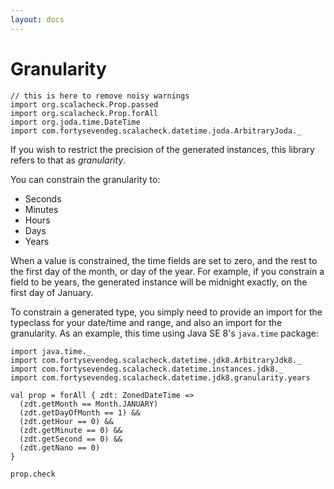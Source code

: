 ```yaml
---
layout: docs
---
```

# Granularity

```tut:silent
// this is here to remove noisy warnings
import org.scalacheck.Prop.passed
import org.scalacheck.Prop.forAll
import org.joda.time.DateTime
import com.fortysevendeg.scalacheck.datetime.joda.ArbitraryJoda._
```

If you wish to restrict the precision of the generated instances, this library refers to that as _granularity_.

You can constrain the granularity to:

  * Seconds
  * Minutes
  * Hours
  * Days
  * Years

When a value is constrained, the time fields are set to zero, and the rest to the first day of the month, or day of the year. For example, if you constrain a field to be years, the generated instance will be midnight exactly, on the first day of January.

To constrain a generated type, you simply need to provide an import for the typeclass for your date/time and range, and also an import for the granularity. As an example, this time using Java SE 8's `java.time` package:

```tut:silent
import java.time._
import com.fortysevendeg.scalacheck.datetime.jdk8.ArbitraryJdk8._
import com.fortysevendeg.scalacheck.datetime.instances.jdk8._
import com.fortysevendeg.scalacheck.datetime.jdk8.granularity.years

val prop = forAll { zdt: ZonedDateTime =>
  (zdt.getMonth == Month.JANUARY)
  (zdt.getDayOfMonth == 1) &&
  (zdt.getHour == 0) &&
  (zdt.getMinute == 0) &&
  (zdt.getSecond == 0) &&
  (zdt.getNano == 0)
}

prop.check
```

